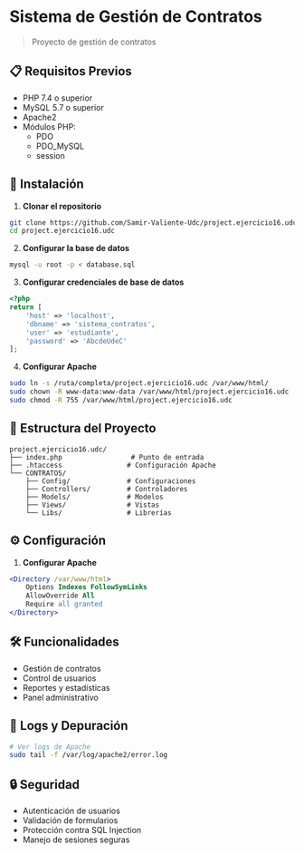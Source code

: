 # Sistema de Gestión de Contratos
> Proyecto de gestión de contratos 

## 📋 Requisitos Previos

- PHP 7.4 o superior
- MySQL 5.7 o superior
- Apache2
- Módulos PHP:
  - PDO
  - PDO_MySQL
  - session

## 🚀 Instalación

1. **Clonar el repositorio**
```bash
git clone https://github.com/Samir-Valiente-Udc/project.ejercicio16.udc.git
cd project.ejercicio16.udc
```

2. **Configurar la base de datos**
```bash
mysql -u root -p < database.sql
```

3. **Configurar credenciales de base de datos**
````php
<?php
return [
    'host' => 'localhost',
    'dbname' => 'sistema_contratos',
    'user' => 'estudiante',
    'password' => 'AbcdeUdeC'
];
````

4. **Configurar Apache**
```bash
sudo ln -s /ruta/completa/project.ejercicio16.udc /var/www/html/
sudo chown -R www-data:www-data /var/www/html/project.ejercicio16.udc
sudo chmod -R 755 /var/www/html/project.ejercicio16.udc
```

## 📁 Estructura del Proyecto

```
project.ejercicio16.udc/
├── index.php                 # Punto de entrada
├── .htaccess                # Configuración Apache
└── CONTRATOS/
    ├── Config/              # Configuraciones
    ├── Controllers/         # Controladores
    ├── Models/              # Modelos
    ├── Views/               # Vistas
    └── Libs/                # Librerías
```

## ⚙️ Configuración

1. **Configurar Apache**
````apache
<Directory /var/www/html>
    Options Indexes FollowSymLinks
    AllowOverride All
    Require all granted
</Directory>
````

## 🛠️ Funcionalidades

- Gestión de contratos
- Control de usuarios
- Reportes y estadísticas
- Panel administrativo

## 📝 Logs y Depuración

```bash
# Ver logs de Apache
sudo tail -f /var/log/apache2/error.log
```

## 🔒 Seguridad

- Autenticación de usuarios
- Validación de formularios
- Protección contra SQL Injection
- Manejo de sesiones seguras